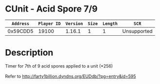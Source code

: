 # CUnit - Acid Spore 7/9

| `Address` | `Player ID` | `Version` | `Size` | `Length` | `SCR` |
| ---------- | ----------- | --------- | ------ | -------- | ---- |
| 0x59CDD5 | 19100 | 1.16.1 | 1 | 1 | Unsupported |

# Description

Timer for 7th of 9 acid spores applied to a unit (*256)<br><br>Refer to http://farty1billion.dyndns.org/EUDdb/?pg=entry&id=595